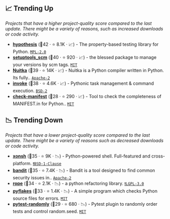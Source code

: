 ## 📈 Trending Up

_Projects that have a higher project-quality score compared to the last update. There might be a variety of reasons, such as increased downloads or code activity._

- <b><a href="https://github.com/HypothesisWorks/hypothesis">hypothesis</a></b> (🥇42 ·  ⭐ 8.1K · 📈) - The property-based testing library for Python. <code><a href="http://bit.ly/3postzC">MPL-2.0</a></code>
- <b><a href="https://github.com/pypa/setuptools-scm">setuptools_scm</a></b> (🥇40 ·  ⭐ 920 · 📈) - the blessed package to manage your versions by scm tags. <code><a href="http://bit.ly/34MBwT8">MIT</a></code>
- <b><a href="https://github.com/Nuitka/Nuitka">Nuitka</a></b> (🥇39 ·  ⭐ 14K · 📈) - Nuitka is a Python compiler written in Python. Its fully.. <code><a href="http://bit.ly/3nYMfla">Apache-2</a></code>
- <b><a href="https://github.com/pyinvoke/invoke">invoke</a></b> (🥈38 ·  ⭐ 4.6K · 📈) - Pythonic task management & command execution. <code><a href="http://bit.ly/3rqEWVr">BSD-2</a></code>
- <b><a href="https://github.com/mgedmin/check-manifest">check-manifest</a></b> (🥈28 ·  ⭐ 290 · 📈) - Tool to check the completeness of MANIFEST.in for Python.. <code><a href="http://bit.ly/34MBwT8">MIT</a></code>

## 📉 Trending Down

_Projects that have a lower project-quality score compared to the last update. There might be a variety of reasons such as decreased downloads or code activity._

- <b><a href="https://github.com/xonsh/xonsh">xonsh</a></b> (🥇35 ·  ⭐ 9K · 📉) - Python-powered shell. Full-featured and cross-platform. <code><a href="https://tldrlegal.com/search?q=BSD-1-Clause">❗️BSD-1-Clause</a></code>
- <b><a href="https://github.com/PyCQA/bandit">bandit</a></b> (🥈35 ·  ⭐ 7.4K · 📉) - Bandit is a tool designed to find common security issues in.. <code><a href="http://bit.ly/3nYMfla">Apache-2</a></code>
- <b><a href="https://github.com/python-rope/rope">rope</a></b> (🥇34 ·  ⭐ 2.1K · 📉) - a python refactoring library. <code><a href="http://bit.ly/37RvQcA">❗️LGPL-3.0</a></code>
- <b><a href="https://github.com/PyCQA/pyflakes">pyflakes</a></b> (🥈33 ·  ⭐ 1.4K · 📉) - A simple program which checks Python source files for errors. <code><a href="http://bit.ly/34MBwT8">MIT</a></code>
- <b><a href="https://github.com/pytest-dev/pytest-randomly">pytest-randomly</a></b> (🥉29 ·  ⭐ 680 · 📉) - Pytest plugin to randomly order tests and control random.seed. <code><a href="http://bit.ly/34MBwT8">MIT</a></code>

